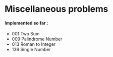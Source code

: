 # Miscellaneous problems


#### Implemented so far :

- 001 Two Sum
- 009 Palindrome Number
- 013 Roman to Integer
- 136 Single Number